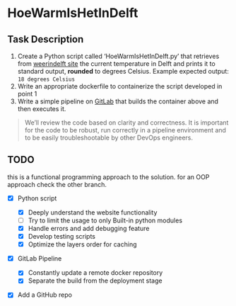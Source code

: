 # HoeWarmIsHetInDelft

## Task Description

1. Create a Python script called ‘HoeWarmIsHetInDelft.py’ that retrieves from [weerindelft site](http://www.weerindelft.nl/) the current temperature in Delft and prints it to standard output, **rounded** to degrees Celsius. Example expected output: `18 degrees Celsius`
2. Write an appropriate dockerfile to containerize the script developed in point 1
3. Write a simple pipeline on [GitLab](https://www.gitlab.com) that builds the container above and then executes it.

>We’ll review the code based on clarity and correctness. It is important for the code to be robust, run correctly in a pipeline environment and to be easily troubleshootable by other DevOps engineers.

## TODO
this is a functional programming approach to the solution. for an OOP approach check the other branch. 

- [X] Python script
    - [X] Deeply understand the website functionality
    - [ ] Try to limit the usage to only Built-in python modules
    - [X] Handle errors and add debugging feature  
    - [X] Develop testing scripts 
    - [X] Optimize the layers order for caching
- [X] GitLab Pipeline
    - [X] Constantly update a remote docker repository 
    - [X] Separate the build from the deployment stage
- [X] Add a GitHub repo

